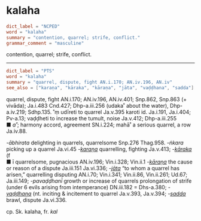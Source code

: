 # kalaha

``` toml
dict_label = "NCPED"
word = "kalaha"
summary = "contention, quarrel; strife, conflict."
grammar_comment = "masculine"
```

contention, quarrel; strife, conflict.

--------------------

``` toml
dict_label = "PTS"
word = "kalaha"
summary = "quarrel, dispute, fight AN.i.170; AN.iv.196, AN.iv"
see_also = ["karaṇa", "kāraka", "kāraṇa", "jāta", "vaḍḍhana", "sadda"]
```

quarrel, dispute, fight AN.i.170; AN.iv.196, AN.iv.401; Snp.862, Snp.863 (\+ vivāda); Ja.i.483 Cnd.427; Dhp\-a.iii.256 (udaka˚ about the water), Dhp\-a.iv.219; Sdhp.135. ˚ṃ udīreti to quarrel Ja.v.395 karoti id. Ja.i.191, Ja.i.404; Pv\-a.13; vaḍḍheti to increase the tumult, noise Ja.v.412; Dhp\-a.iii.255  
■ *a˚*; harmony accord, agreement SN.i.224; mahā˚ a serious quarrel, a row Ja.iv.88.

*\-ābhirata* delighting in quarrels, quarrelsome Snp.276 Thag.958. *\-ṅkara* picking up a quarrel Ja.vi.45 *\-[karaṇa](karaṇa.md)* quarrelling, fighting Ja.v.413; *\-[kāraka](kāraka.md)* (f  
■ ī quarrelsome, pugnacious AN.iv.196; Vin.i.328; Vin.ii.1 *\-[kāraṇa](kāraṇa.md)* the cause or reason of a dispute Ja.iii.151 Ja.vi.336; *\-[jāta](jāta.md)* “to whom a quarrel has arisen,” quarrelling disputing AN.i.70; Vin.i.341; Vin.ii.86, Vin.ii.261; Ud.67; Ja.iii.149; *\-pavaḍḍhanī* growth or increase of quarrels prolongation of strife (under 6 evils arising from intemperance) DN.iii.182 = Dhs\-a.380; *\-[vaḍḍhana](vaḍḍhana.md)* (nt. inciting & incitement to quarrel Ja.v.393, Ja.v.394; *\-[sadda](sadda.md)* brawl, dispute Ja.vi.336.

cp. Sk. kalaha, fr. *kal*

